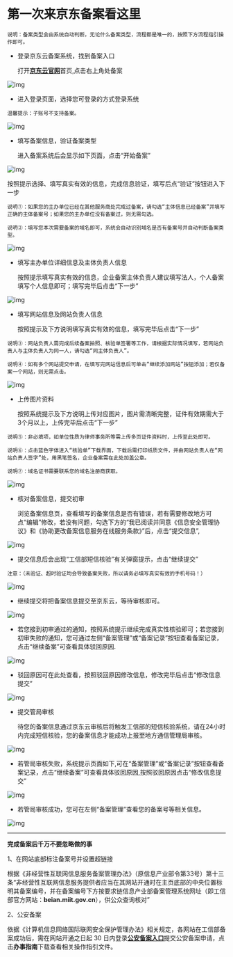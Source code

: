 # 第一次来京东备案看这里

```
说明：备案类型会由系统自动判断，无论什么备案类型，流程都是唯一的，按照下方流程指引操作即可。
```

- 登录京东云备案系统，找到备案入口

  打开[**京东云官网**](https://www.jdcloud.com/cn/)首页,点击右上角处备案

![img](../../../../../image/ICP-License-Service/New-beian/1-homepage.png)

- 进入登录页面，选择您可登录的方式登录系统

```
温馨提示：子账号不支持备案。
```

![img](../../../../../image/ICP-License-Service/New-beian/1-homepage.png)

- 填写备案信息，验证备案类型

  进入备案系统后会显示如下页面，点击“开始备案”

![img](../../../../../image/ICP-License-Service/New-beian/4-start.png)

按照提示选择、填写真实有效的信息，完成信息验证，填写后点“验证”按钮进入下一步

```
说明①：如果您的主办单位已经在其他服务商处完成过备案，请勾选“主体信息已经备案”并填写正确的主体备案号；如果您的主办单位没有备案过，则无需勾选。

说明②：填写您本次需要备案的域名即可，系统会自动识别域名是否有备案号并自动判断备案类型。
```

![img](../../../../../image/ICP-License-Service/New-beian/5-have-number.png)

- 填写主办单位详细信息及主体负责人信息

  按照提示填写真实有效的信息，企业备案主体负责人建议填写法人，个人备案填写个人信息即可；填写完毕后点击“下一步”

![img](../../../../../image/ICP-License-Service/New-beian/6-Organizer-information-all.png)

- 填写网站信息及网站负责人信息

  按照提示及下方说明填写真实有效的信息，填写完毕后点击“下一步”
  
```
说明③：网站负责人需完成后续备案拍照、核验单签署等工作，请根据实际情况填写，若网站负责人与主体负责人为同一人，请勾选“同主体负责人”。

说明④：如有多个网站提交申请，在填写完网站信息后可单击“继续添加网站”按钮添加；若仅备案一个网站，则无需点击。
```

![img](../../../../../image/ICP-License-Service/New-beian/7-website-information-all.png)

- 上传图片资料

  按照系统提示及下方说明上传对应图片，图片需清晰完整，证件有效期需大于3个月以上，上传完毕后点击“下一步”

```
说明⑤：非必填项，如单位性质为律师事务所等需上传多页证件资料时，上传至此处即可。

说明⑥：点击蓝色字体进入“核验单”下载界面，下载后需打印纸质文件，并由网站负责人在“网站负责人签字”处，用黑笔签名，企业备案需在此处加盖公章。

说明⑦：域名证书需要联系您的域名注册商获取。
```

![img](../../../../../image/ICP-License-Service/New-beian/8-Upload-photos-all.png)

- 核对备案信息，提交初审

  浏览备案信息页，查看填写的备案信息是否有错误，若有需要修改地方可点“编辑”修改，若没有问题，勾选下方的“我已阅读并同意《信息安全管理协议》和《协助更改备案信息服务在线服务条款》”后，点击“提交信息”,

![img](../../../../../image/ICP-License-Service/New-beian/9-Check.png)

- 提交信息后会出现“工信部短信核验”有关弹窗提示，点击“继续提交” 

```
注意：（未验证、超时验证均会导致备案失败，所以请务必填写真实有效的手机号码！）
```

![img](../../../../../image/ICP-License-Service/New-beian/10-message.png)

- 继续提交将把备案信息提交至京东云，等待审核即可。

![img](../../../../../image/ICP-License-Service/New-beian/11-Submit-for-initial-review.png)

- 若您接到初审通过的通知，按照系统提示继续完成真实性核验即可；若您接到初审失败的通知，您可通过左侧“备案管理”或“备案记录”按钮查看备案记录，点击“继续备案”可查看具体驳回原因.

![img](../../../../../image/ICP-License-Service/New-beian/12-lose.png)

- 驳回原因可在此处查看，按照驳回原因修改信息，修改完毕后点击“修改信息提交”

![img](../../../../../image/ICP-License-Service/New-beian/13-View-rejection-Reasons.png)

- 提交管局审核

  待您的备案信息通过京东云审核后将触发工信部的短信核验系统，请在24小时内完成短信核验，您的备案信息才能成功上报至地方通信管理局审核。

![img](../../../../../image/ICP-License-Service/New-beian/14.png)

- 若管局审核失败，系统提示页面如下,可在“备案管理”或“备案记录”按钮查看备案记录，点击“继续备案”可查看具体驳回原因,按照驳回原因点击“修改信息提交”

![img](../../../../../image/ICP-License-Service/New-beian/15.png)

- 若管局审核成功，您可在左侧“备案管理”查看您的备案号等相关信息。

![img](../../../../../image/ICP-License-Service/New-beian/16.png)

---


**完成备案后千万不要忽略做的事**

1、在网站底部标注备案号并设置超链接

根据《非经营性互联网信息服务备案管理办法》（原信息产业部令第33号）第十三条“非经营性互联网信息服务提供者应当在其网站开通时在主页底部的中央位置标明其备案编号，并在备案编号下方按要求链信息产业部备案管理系统网址（即工信部官方网站：**beian.miit.gov.cn**），供公众查询核对”

2、公安备案

依据《计算机信息网络国际联网安全保护管理办法》相关规定，各网站在工信部备案成功后，需在网站开通之日起 30 日内登录[**公安备案入口**](http://www.beian.gov.cn/portal/index.do)提交公安备案申请，点击**办事指南**下载查看相关操作指引文件。










